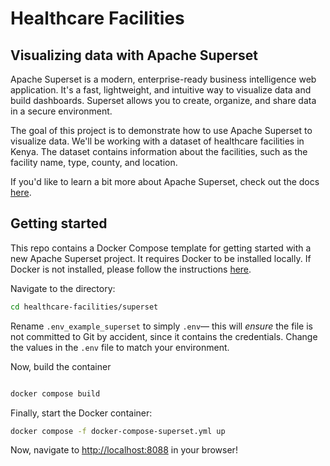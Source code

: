 # Healthcare Facilities

## Visualizing data with Apache Superset

Apache Superset is a modern, enterprise-ready business intelligence web application. It's a fast, lightweight, and intuitive way to visualize data and build dashboards. Superset allows you to create, organize, and share data in a secure environment.

The goal of this project is to demonstrate how to use Apache Superset to visualize data. We'll be working with a dataset of healthcare facilities in Kenya. The dataset contains information about the facilities, such as the facility name, type, county, and location.

If you'd like to learn a bit more about Apache Superset, check out the docs [here](https://superset.apache.org/).

## Getting started

This repo contains a Docker Compose template for getting started with a new Apache Superset project. It requires Docker to be installed locally. If Docker is not installed, please follow the instructions [here](https://docs.docker.com/get-docker/).

Navigate to the directory:

```bash
cd healthcare-facilities/superset
```

Rename `.env_example_superset` to simply `.env`— this will _ensure_ the file is not committed to Git by accident, since it contains the credentials. Change the values in the `.env` file to match your environment.

Now, build the container

```bash

docker compose build
```

Finally, start the Docker container:

```bash
docker compose -f docker-compose-superset.yml up
```

Now, navigate to <http://localhost:8088> in your browser!
